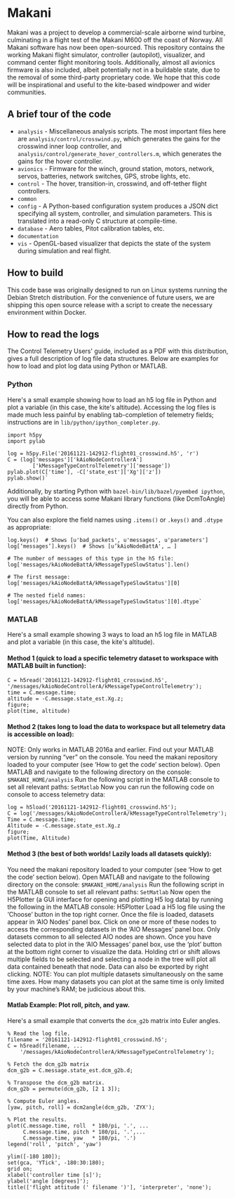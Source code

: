 # Makani

Makani was a project to develop a commercial-scale airborne wind turbine, culminating in
a flight test of the Makani M600 off the coast of Norway. All Makani software has now been
open-sourced. This repository contains the working Makani flight simulator, controller (autopilot),
visualizer, and command center flight monitoring tools. Additionally, almost all avionics firmware
is also included, albeit potentially not in a buildable state, due to the removal of some
third-party proprietary code. We hope that this code will be inspirational and useful to the
kite-based windpower and wider communities.

## A brief tour of the code

 * `analysis` - Miscellaneous analysis scripts. The most important files here
   are `analysis/control/crosswind.py`, which generates the gains for the
   crosswind inner loop controller, and
   `analysis/control/generate_hover_controllers.m`, which generates the gains
   for the hover controller.
 * `avionics` - Firmware for the winch, ground station, motors, network, servos, batteries,
   network switches, GPS, strobe lights, etc.
 * `control` - The hover, transition-in, crosswind, and off-tether flight controllers.
 * `common`
 * `config` - A Python-based configuration system produces a JSON dict
   specifying all system, controller, and simulation parameters. This is
   translated into a read-only C structure at compile-time.
 * `database` - Aero tables, Pitot calibration tables, etc.
 * `documentation`
 * `vis` - OpenGL-based visualizer that depicts the state of the system during
   simulation and real flight.

## How to build

This code base was originally designed to run on Linux systems running the Debian Stretch
distribution. For the convenience of future users, we are shipping this open source release
with a script to create the necessary environment within Docker.

## How to read the logs

The Control Telemetry Users' guide, included as a PDF with this distribution, gives a full
description of log file data structures. Below are examples for how to load and plot log data
using Python or MATLAB.

### Python
Here's a small example showing how to load an h5 log file in Python and plot a variable (in this case, the kite's altitude). Accessing the log files is made much less painful by enabling tab-completion of telemetry fields; instructions are in `lib/python/ipython_completer.py`.
```
import h5py
import pylab

log = h5py.File('20161121-142912-flight01_crosswind.h5', 'r')
C = (log['messages']['kAioNodeControllerA']
        ['kMessageTypeControlTelemetry']['message'])
pylab.plot(C['time'], -C['state_est']['Xg']['z'])
pylab.show()`
```
Additionally, by starting Python with `bazel-bin/lib/bazel/pyembed ipython`, you will be able to access some Makani library functions (like DcmToAngle) directly from Python.

You can also explore the field names using `.items()` or `.keys()` and `.dtype` as appropriate:
```
log.keys()  # Shows [u'bad_packets', u'messages', u'parameters']
log[‘messages’].keys()  # Shows [u’kAioNodeBattA', … ]

# The number of messages of this type in the h5 file:
log['messages/kAioNodeBattA/kMessageTypeSlowStatus'].len()

# The first message:
log['messages/kAioNodeBattA/kMessageTypeSlowStatus'][0]

# The nested field names:
log['messages/kAioNodeBattA/kMessageTypeSlowStatus'][0].dtype`
```

### MATLAB
Here's a small example showing 3 ways to load an h5 log file in MATLAB and plot a variable (in this case, the kite's altitude).

#### Method 1 (quick to load a specific telemetry dataset to workspace with MATLAB built in function):
```
C = h5read('20161121-142912-flight01_crosswind.h5', '/messages/kAioNodeControllerA/kMessageTypeControlTelemetry');
time = C.message.time;
altitude = -C.message.state_est.Xg.z;
figure;
plot(time, altitude)
```

#### Method 2 (takes long to load the data to workspace but all telemetry data is accessible on load):
NOTE: Only works in MATLAB 2016a and earlier. Find out your MATLAB version by running “ver” on the console. You need the makani repository loaded to your computer (see ‘How to get the code’ section below).
Open MATLAB and navigate to the following directory on the console:
```$MAKANI_HOME/analysis```
Run the following script in the MATLAB console to set all relevant paths:
```SetMatlab```
Now you can run the following code on console to access telemetry data:
```
log = h5load('20161121-142912-flight01_crosswind.h5');
C = log('/messages/kAioNodeControllerA/kMessageTypeControlTelemetry');
Time = C.message.time;
Altitude = -C.message.state_est.Xg.z
figure;
plot(Time, Altitude)
```

#### Method 3 (the best of both worlds! Lazily loads all datasets quickly):
You need the makani repository loaded to your computer (see ‘How to get the code’ section below).
Open MATLAB and navigate to the following directory on the console:
```$MAKANI_HOME/analysis```
Run the following script in the MATLAB console to set all relevant paths:
```SetMatlab```
Now open the H5Plotter (a GUI interface for opening and plotting H5 log data) by running the following in the MATLAB console:
H5Plotter
Load a H5 log file using the ‘Choose’ button in the top right corner.
Once the file is loaded, datasets appear in ‘AIO Nodes’ panel box. Click on one or more of these nodes to access the corresponding datasets in the ‘AIO Messages’ panel box. Only datasets common to all selected AIO nodes are shown.
Once you have selected data to plot in the ‘AIO Messages’ panel box, use the ‘plot’ button at the bottom right corner to visualize the data. Holding ctrl or shift allows multiple fields to be selected and selecting a node in the tree will plot all data contained beneath that node. Data can also be exported by right clicking.
NOTE: You can plot multiple datasets simultaneously on the same time axes. How many datasets you can plot at the same time is only limited by your machine’s RAM; be judicious about this.

#### Matlab Example: Plot roll, pitch, and yaw.
Here's a small example that converts the `dcm_g2b` matrix into Euler angles.
```
% Read the log file.
filename = '20161121-142912-flight01_crosswind.h5';
C = h5read(filename, ...
    '/messages/kAioNodeControllerA/kMessageTypeControlTelemetry');

% Fetch the dcm_g2b matrix 
dcm_g2b = C.message.state_est.dcm_g2b.d;

% Transpose the dcm_g2b matrix.
dcm_g2b = permute(dcm_g2b, [2 1 3]);

% Compute Euler angles.
[yaw, pitch, roll] = dcm2angle(dcm_g2b, 'ZYX');

% Plot the results.
plot(C.message.time, roll  * 180/pi, '.', ...
     C.message.time, pitch * 180/pi, '.',...
     C.message.time, yaw   * 180/pi, '.')
legend('roll', 'pitch', 'yaw')

ylim([-180 180]);
set(gca, 'YTick', -180:30:180);
grid on;
xlabel('controller time [s]');
ylabel('angle [degrees]');
title(['flight attitude (' filename ')'], 'interpreter', 'none');
```

